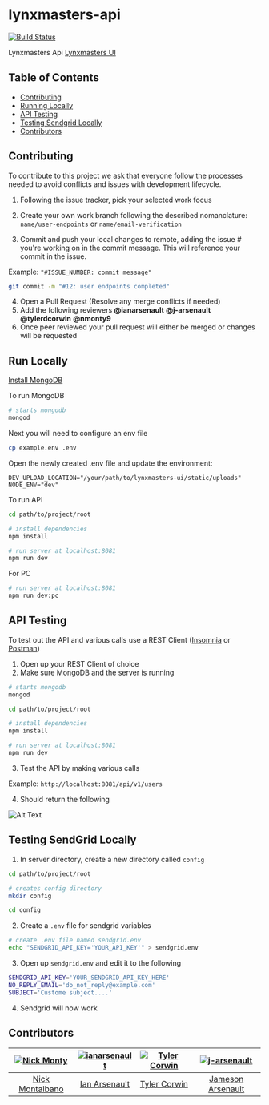 # lynxmasters-api

[![Build Status](https://travis-ci.org/LynxMasters/lynxmasters-api.svg?branch=master)](https://travis-ci.org/LynxMasters/lynxmasters-api)

Lynxmasters Api
[Lynxmasters UI](https://github.com/LynxMasters/lynxmasters-ui)

## Table of Contents
- [Contributing](#contributing)
- [Running Locally](#run-locally)
- [API Testing](#api-testing)
- [Testing Sendgrid Locally](#testing-sendgrid-locally)
- [Contributors](#contributors)

## Contributing

To contribute to this project we ask that everyone follow the processes needed to avoid conflicts and issues with development lifecycle.

1. Following the issue tracker, pick your selected work focus
2. Create your own work branch following the described nomanclature:
 `name/user-endpoints` or `name/email-verification`

3. Commit and push your local changes to remote, adding the issue # you're working on in the commit message. This will reference your commit in the issue.

Example: `"#ISSUE_NUMBER: commit message"`

```sh
git commit -m "#12: user endpoints completed"
```

4. Open a Pull Request (Resolve any merge conflicts if needed)
5. Add the following reviewers
  **@ianarsenault** **@j-arsenault** **@tylerdcorwin** **@nmonty9**
6. Once peer reviewed your pull request will either be merged or changes will be requested



## Run Locally

[Install MongoDB](https://treehouse.github.io/installation-guides/mac/mongo-mac.html)

To run MongoDB

```sh
# starts mongodb
mongod
```


Next you will need to configure an env file
```bash
cp example.env .env
```

Open the newly created .env file and update the environment:
```
DEV_UPLOAD_LOCATION="/your/path/to/lynxmasters-ui/static/uploads"
NODE_ENV="dev"
```

To run API

```sh
cd path/to/project/root

# install dependencies
npm install

# run server at localhost:8081
npm run dev
```

For PC

```sh
# run server at localhost:8081
npm run dev:pc
```


## API Testing

To test out the API and various calls use a REST Client ([Insomnia](https://insomnia.rest/) or [Postman](https://www.getpostman.com/))

1. Open up your REST Client of choice
2. Make sure MongoDB and the server is running
```sh
# starts mongodb
mongod
```
```sh
cd path/to/project/root

# install dependencies
npm install

# run server at localhost:8081
npm run dev
```
3. Test the API by making various calls

Example: `http://localhost:8081/api/v1/users`

4. Should return the following

![Alt Text](https://i.imgur.com/nPafL4e.gif)

## Testing SendGrid Locally
1. In server directory, create a new directory called `config`
```sh
cd path/to/project/root

# creates config directory
mkdir config

cd config
```
2. Create a `.env` file for sendgrid variables
```sh
# create .env file named sendgrid.env
echo "SENDGRID_API_KEY='YOUR_API_KEY'" > sendgrid.env
```
3. Open up `sendgrid.env` and edit it to the following
```sh
SENDGRID_API_KEY='YOUR_SENDGRID_API_KEY_HERE'
NO_REPLY_EMAIL='do_not_reply@example.com'
SUBJECT='Custome subject....'
```
4. Sendgrid will now work

## Contributors

|  [![Nick Monty](https://i.imgur.com/zzcGOku.png?1)](https://github.com/nmonty9) | [![ianarsenault](https://avatars2.githubusercontent.com/u/12011826?s=80&v=4&s=40)](https://github.com/ianarsenault)  | [![Tyler Corwin](https://avatars1.githubusercontent.com/u/22626343?s=80&v=4)](https://github.com/tylerdcorwin) | [![j-arsenault](https://avatars0.githubusercontent.com/u/11837811?s=80&v=4)](https://github.com/j-arsenault)   |
| :--:|:--:|:--: | :--: |
|  [Nick Montalbano](https://github.com/nmonty9) | [Ian Arsenault](https://github.com/ianarsenault)  | [Tyler Corwin](https://github.com/tylerdcorwin) | [Jameson Arsenault](https://github.com/j-arsenault) |